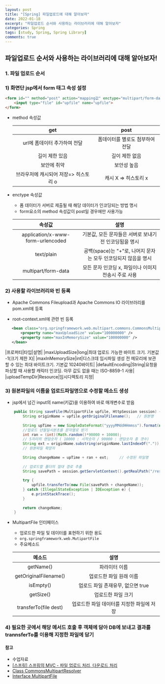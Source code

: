 ```yaml
---
layout: post
title: "[Spring] 파일업로드에 대해 알아보자"
date: 2022-01-18
excerpt: "파일업로드 순서와 사용하는 라이브러리에 대해 알아보자"
categories: Spring
tags: [study, Spring, Spring Library]
comments: true
---
```


## 파일업로드 순서와 사용하는 라이브러리에 대해 알아보자!

### 1. 파일 업로드 순서

### 1) 화면단 jsp에서 form 태그 속성 설정

```html
<form id="" method="post" action="mapping값" enctype="multipart/form-data">
	<input type="file" id="upfile" name="upfile">
</form>
```

 - method 속성값
 
	|get|post|
	|:---:|:---:|
	|url에 폼데이터 추가하여 전달|폼데이터를 별로도 첨부하여 전달|
	|길이 제한 있음|길이 제한 없음|
	|보안에 취약|보안성 높음|
	|브라우저에 캐시되어 저장=> 히스토리 o|캐시 X => 히스토리 x|

 - enctype 속성값
    - 폼 데이터가 서버로 제출될 때 해당 데이터가 인코딩되는 방법 명시<br>
	- form요소의 method 속성값이 post일 경우에만 사용가능
 
	|속성값|설명|
	|:---:|:---:|
	|application/x-www-form-urlencoded|기본값, 모든 문자들은 서버로 보내기 전 인코딩됨을 명시|
	|text/plain|공백(space)는 "+"로, 나머지 문자는 모두 인코딩되지 않음을 명시|
	|multipart/form-data|모든 문자 인코딩 x, 파일이나 이미지 전송시 주로 사용|


### 2) 사용할 라이브러리와 빈 등록
 
 - Apache Commons Fileupload과 Apache Commons IO 라이브러리를 pom.xml에 등록

 - root-context.xml에 관련 빈 등록

 ```xml
    <bean class="org.springframework.web.multipart.commons.CommonsMultipartResolver" id="multipartResolver">
	 	<property name="maxUploadSize" value="100000000" />
	 	<property name="maxInMemorySize" value="100000000" />
	</bean>
 ```

 |프로퍼티|타입|설명|
 |maxUploadSize|long|최대 업로드 가능한 바이트 크기. 기본값 -1(크기 제한 X)|
 |maxInMemorySize|int|디스크데 임시파일 생성 전 메모리에 보관할 수 있는 최대 바이트크기. 기본값 10240바이트|
 |defaultEncoding|String|요청을 파싱할 때 사용할 캐릭터 인코딩. 아무 값도 없을 때는 ISO-8859-1 사용|
 |uploadTempDir|Resource|임시디렉토리 지정|  


### 3) 원본파일의 이름을 업로드파일명으로 수정할 메소드 생성  
 
 - jsp에서 넘긴 input의 name(키값)을 이용하여 바로 매개변수로 받음

```java
    public String saveFile(MultipartFile upfile, HttpSession session) {
		String originName = upfile.getOriginalFilename();	// 원본명
		
		String upTime = new SimpleDateFormat("yyyyMMddHHmmss").format(new Date());	
        //업로드 년월일시분초를 문자열로 받기
		int ran = (int)(Math.random()*90000 + 10000);								
        // 5자리의 랜덤숫자 ( 10000 : 시작숫자 / 90000 : 랜덤숫자 총 갯수)
		String ext = originName.substring(originName.lastIndexOf("."));					
        // 원본파일 확장자
		
		String changeName = upTime + ran + ext;		// 수정된 파일명
		
		// 업로드할 폴더의 절대 경로 추출
		String savePath = session.getServletContext().getRealPath("/resources/uploadFiles/");
		
		try {
			upfile.transferTo(new File(savePath + changeName));
		} catch (IllegalStateException | IOException e) {
			e.printStackTrace();
		}
		
		return changeName;
	}
```

 - MultipartFile 인터페이스
	- 업로드한 파일 및 데이터를 표현하기 위한 용도
	- `org.springframework.web.MutipartFile`
	- 주요메소드
	
	|메소드|설명|
	|:---:|:---:|
	|getName()|파라미터 이름|
	|getOriginalFilename()|업로드한 파일 원래 이름|
	|isEmpty()|업로드 파일 존재유무, 없으면 true|
	|getSize()|업로드한 파일 크기|
	|transferTo(file dest)|업로드한 파일 데이터를 지정한 파일에 저장|


### 4) 필요한 곳에서 해당 메서드 호출 후 객체에 담아 DB에 보내고 결과를  trannsferTo를 이용해 지정한 파일에 담기
  


#### 참고
 - 수업자료
 - <a href='https://m.blog.naver.com/javaking75/140203390797'>[스프링] 스프링의 MVC - 파일 업로드 처리, 다운로드 처리</a>
 - <a href='https://docs.spring.io/spring-framework/docs/3.2.10.RELEASE/javadoc-api/org/springframework/web/multipart/commons/CommonsMultipartResolver.html'>Class CommonsMultipartResolver</a>
  - <a href='https://docs.spring.io/spring-framework/docs/current/javadoc-api/org/springframework/web/multipart/MultipartFile.html'>Interface MultipartFile</a>